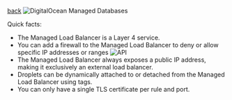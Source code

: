 [back](../README.md)
![DigitalOcean Managed Databases](https://lucid.app/publicSegments/view/b9909df9-ffc5-407b-b38e-048cc4a31964/image.png)

Quick facts:
- The Managed Load Balancer is a Layer 4 service.
- You can add a firewall to the Managed Load Balancer to deny or allow specific IP addresses or ranges ![API](https://img.shields.io/badge/-API%20only-red)
- The Managed Load Balancer always exposes a public IP address, making it exclusively an external load balancer.
- Droplets can be dynamically attached to or detached from the Managed Load Balancer using tags.
- You can only have a single TLS certificate per rule and port.

